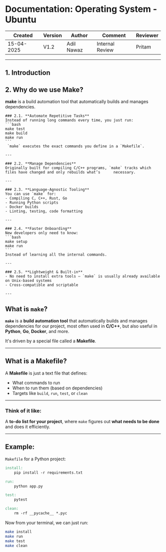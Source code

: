 #  Documentation: Operating System - Ubuntu


| Created     | Version | Author        | Comment             | Reviewer         |
|-------------|---------|---------------|---------------------|------------------|
| 15-04-2025  | V1.2    | Adil Nawaz    |Internal Review      | Pritam           |
---

##  1. **Introduction**


##  2. **Why do we use Make?**
**make** is a build automation tool that automatically builds and manages dependencies.

	### 2.1. **Automate Repetitive Tasks**
	Instead of running long commands every time, you just run:
	```bash
	make test
	make build
	make run
	```
	 `make` executes the exact commands you define in a `Makefile`.

	---

	### 2.2. **Manage Dependencies**
	Originally built for compiling C/C++ programs, `make` tracks which files have changed and only rebuilds what’s 		necessary.  

	---

	### 2.3. **Language-Agnostic Tooling**
	You can use `make` for:
	- Compiling C, C++, Rust, Go
	- Running Python scripts
	- Docker builds
	- Linting, testing, code formatting

	---

	### 2.4. **Faster Onboarding**
	New developers only need to know:
	```bash
	make setup
	make run
	```
	Instead of learning all the internal commands.

	---

	### 2.5. **Lightweight & Built-in**
	- No need to install extra tools — `make` is usually already available on Unix-based systems
	- Cross-compatible and scriptable

	---

##  What is `make`?

**`make`** is a **build automation tool** that automatically builds and manages dependencies for our project, most often used in **C/C++**, but also useful in **Python**, **Go**, **Docker**, and more.

It's driven by a special file called a **Makefile**.

---

##  What is a Makefile?

A **Makefile** is just a text file that defines:
- What commands to run
- When to run them (based on dependencies)
- Targets like `build`, `run`, `test`, or `clean`

---

###  Think of it like:
A **to-do list for your project**, where `make` figures out **what needs to be done** and does it efficiently.

---

## Example:

`Makefile` for a Python project:

```Makefile
install:
	pip install -r requirements.txt

run:
	python app.py

test:
	pytest

clean:
	rm -rf __pycache__ *.pyc
```

Now from your terminal, we can just run:

```bash
make install
make run
make test
make clean
```
